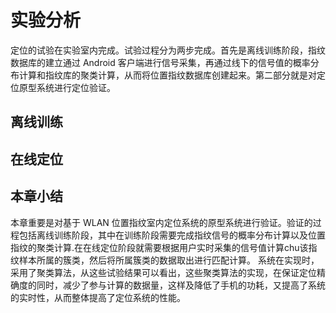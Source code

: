 # 实验分析
定位的试验在实验室内完成。试验过程分为两步完成。首先是离线训练阶段，指纹数据库的建立通过 Android 客户端进行信号采集，再通过线下的信号值的概率分布计算和指纹库的聚类计算，从而将位置指纹数据库创建起来。第二部分就是对定位原型系统进行定位验证。

## 离线训练


## 在线定位


## 本章小结
本章重要是对基于 WLAN 位置指纹室内定位系统的原型系统进行验证。验证的过程包括离线训练阶段，其中在训练阶段需要完成指纹信号的概率分布计算以及位置指纹的聚类计算.在在线定位阶段就需要根据用户实时采集的信号值计算chu该指纹样本所属的簇类，然后将所属簇类的数据取出进行匹配计算。
系统在实现时，采用了聚类算法，从这些试验结果可以看出，这些聚类算法的实现，在保证定位精确度的同时，减少了参与计算的数据量，这样及降低了手机的功耗，又提高了系统的实时性，从而整体提高了定位系统的性能。
